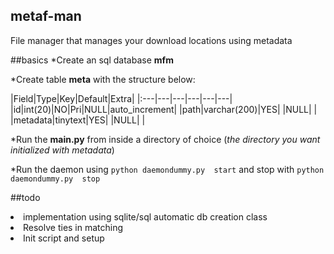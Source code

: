 ## metaf-man
File manager that manages your download locations using metadata

##basics
*Create an sql database __mfm__

*Create table __meta__ with the structure below:

|Field|Type|Key|Default|Extra|
|:---|---|---|---|---|---|
|id|int(20)|NO|Pri|NULL|auto_increment|
|path|varchar(200)|YES| |NULL| |
|metadata|tinytext|YES| |NULL| |

*Run the **main.py** from inside a directory of choice (_the directory you want initialized with metadata_)

*Run the daemon using  ```python daemondummy.py  start``` and stop with ```python daemondummy.py  stop```

##todo
</ol><li>implementation using sqlite/sql automatic db creation class</li><li>Resolve ties in matching</li><li>Init script and setup</li></ol>
